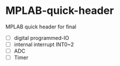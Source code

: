 # MPLAB-quick-header
MPLAB quick header for final 

- [ ] digital programmed-IO
- [ ] internal interrupt INT0~2
- [ ] ADC
- [ ] Timer
